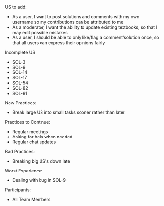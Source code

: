 US to add:
- As a user, I want to post solutions and comments with my own username so my contributions can be attributed to me
- As a moderator, I want the ability to update existing textbooks, so that I may edit possible mistakes
- As a user, I should be able to only like/flag a comment/solution once, so that all users can express their opinions fairly

Incomplete US
- SOL-3
- SOL-9
- SOL-14
- SOL-17
- SOL-54
- SOL-82
- SOL-91

New Practices:
- Break large US into small tasks sooner rather than later
    
Practices to Continue:
- Regular meetings
- Asking for help when needed
- Regular chat updates

Bad Practices:
- Breaking big US's down late 

Worst Experience:
- Dealing with bug in SOL-9

Participants:
- All Team Members

